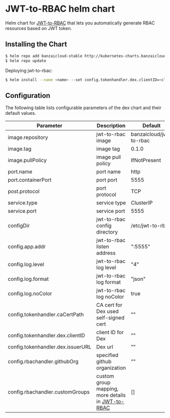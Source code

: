 # JWT-to-RBAC helm chart

Helm chart for [JWT-to-RBAC](https://github.com/banzaicloud/jwt-to-rbac) that lets you automatically generate RBAC resources based on JWT token.

## Installing the Chart

```bash
$ helm repo add banzaicloud-stable http://kubernetes-charts.banzaicloud.com/branch/master
$ helm repo update
```

Deploying jwt-to-rbac:

```bash
$ helm install --name <name> --set config.tokenhandler.dex.clientID=<client-id> --set config.tokenhandler.dex.issuerURL=<http://dex-url/dex>
```

## Configuration

The following table lists configurable parameters of the dex chart and their default values.

|               Parameter             |                Description                  |                  Default                 |
| ----------------------------------- | ------------------------------------------- | -----------------------------------------|
|image.repository                     |jwt-to-rbac image                            |banzaicloud/jwt-to-rbac                   |
|image.tag                            |image tag                                    |0.1.0                                     |
|image.pullPolicy                     |image pull policy                            |IfNotPresent                              |
|port.name                            |port name                                    |http                                      |
|port.containerPort                   |port port                                    |5555                                      |
|post.protocol                        |port protocol                                |TCP                                       |
|service.type                         |service type                                 |ClusterIP                                 |
|service.port                         |service port                                 |5555                                      |
|configDir                            |jwt-to-rbac config directory                 |/etc/jwt-to-rbac                          |
|config.app.addr                      |jwt-to-rbac listen address                   |":5555"                                   |
|config.log.level                     |jwt-to-rbac log level                        |"4"                                       |
|config.log.format                    |jwt-to-rbac log format                       |"json"                                    |
|config.log.noColor                   |jwt-to-rbac log noColor                      |true                                      |
|config.tokenhandler.caCertPath       |CA cert for Dex used self-signed cert        |""                                        |
|config.tokenhandler.dex.clientID     |client ID  for Dex                           |""                                        |
|config.tokenhandler.dex.issuerURL    |Dex url                                      |""                                        |
|config.rbachandler.githubOrg         |specified github organization                |""                                        |
|config.rbachandler.customGroups      |custom group mapping, more details in [JWT-to-RBAC](https://github.com/banzaicloud/jwt-to-rbac)|[]|
